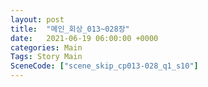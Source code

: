 ```yaml
---
layout: post
title:  "메인_회상_013~028장"
date:   2021-06-19 06:00:00 +0000
categories: Main
Tags: Story Main
SceneCode: ["scene_skip_cp013-028_q1_s10"]
---
```

